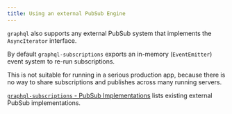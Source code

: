 ```yaml
---
title: Using an external PubSub Engine
---
```


`graphql` also supports any external PubSub system that implements the `AsyncIterator` interface.

By default `graphql-subscriptions` exports an in-memory (`EventEmitter`) event system to re-run subscriptions.

This is not suitable for running in a serious production app, because there is no way to share subscriptions and publishes across many running servers.

[`graphql-subscriptions` - PubSub Implementations](https://github.com/apollographql/graphql-subscriptions#pubsub-implementations) lists existing external PubSub implementations.
